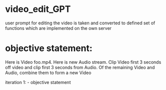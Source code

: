 # video_edit_GPT
user prompt for editing the video is taken and converted to defined set of functions which are implemented on the own server


# objective statement:
Here is Video foo.mp4. Here is new Audio stream. Clip Video first 3 seconds off video and clip first 3 seconds from Audio. Of the remaining Video and Audio, combine them to form a new Video

iteration 1: 
    - objective statement